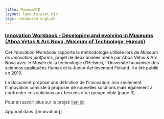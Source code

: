 ```yaml
---
title: MuseumXTD
layout: layouts/post.njk
tags: ressource english
---
```

### [Innovation Workbook - Developing and evolving in Museums (Aboa Vetus & Ars Nova, Museum of Technology, Humak)](https://www.ecsite.eu/sites/default/files/developing_and_evolving_in_museums_workbook.pdf)
Cet *Innovation Workbook* rapporte la méthodologie utilisée lors de *Museum as innovation platforms*, projet de deux années mené par Aboa Vetus & Ars Nova avec le Musée de la technologie d'Helsinki, l'Université humaniste des sciences appliquées Humak et la Junior Achievement Finland. Il a été publié en 2019. 

Le document propose une définition de l'innovation: non seulement l'innovation consiste à proposer de nouvelles solutions mais également à confronter ces solutions aux besoins d'un groupe cible (page 3). 

Pour en savoir plus sur le projet: [lien ici](https://www.aboavetusarsnova.fi/en/news/museums-as-innovation-platforms-new-project-widens-the-use-of-museums). 

Apparaît dans [[Innovation]]